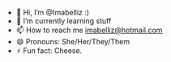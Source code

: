 - 👋 Hi, I’m @Imabelliz :)
- 🌱 I’m currently learning stuff
- 📫 How to reach me imabelliz@hotmail.com
- 😄 Pronouns: She/Her/They/Them
- ⚡ Fun fact: Cheese.

<!---
Imabelliz/Imabelliz is a ✨ special ✨ repository because its `README.md` (this file) appears on your GitHub profile.
You can click the Preview link to take a look at your changes.
--->
